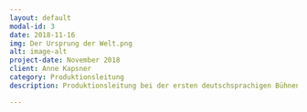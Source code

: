 ```yaml
---
layout: default
modal-id: 3
date: 2018-11-16
img: Der Ursprung der Welt.png
alt: image-alt
project-date: November 2018
client: Anne Kapsner
category: Produktionsleitung
description: Produktionsleitung bei der ersten deutschsprachigen Bühnenadaption "Der Ursprung der Welt" von Liv Strömquist unter der Regie von Anne Kapsner, präsentiert im studioNAXOS.

---
```

